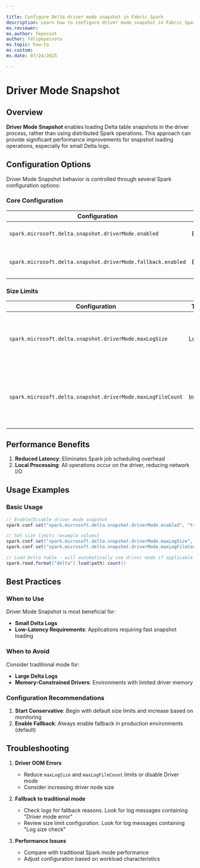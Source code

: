 ```yaml
---

title: Configure Delta driver mode snapshot in Fabric Spark
description: Learn how to configure driver mode snapshot in Fabric Spark to optimize cold query performance.
ms.reviewer: 
ms.author: fepessot
author: felipepessoto
ms.topic: how-to
ms.custom:
ms.date: 07/24/2025

---
```


# Driver Mode Snapshot

## Overview

**Driver Mode Snapshot** enables loading Delta table snapshots in the driver process, rather than using distributed Spark operations. This approach can provide significant performance improvements for snapshot loading operations, especially for small Delta logs.

## Configuration Options

Driver Mode Snapshot behavior is controlled through several Spark configuration options:

### Core Configuration

| Configuration | Type | Default | Description |
|---------------|------|---------|-------------|
| `spark.microsoft.delta.snapshot.driverMode.enabled` | Boolean | `false` | Enables/disables Driver Mode Snapshot |
| `spark.microsoft.delta.snapshot.driverMode.fallback.enabled` | Boolean | `true` | Enables automatic fallback to Spark mode on errors |

### Size Limits

| Configuration | Type | Default | Description |
|---------------|------|---------|-------------|
| `spark.microsoft.delta.snapshot.driverMode.maxLogSize` | Long | 8MB | Maximum Delta Log size (bytes) to process in driver mode (per table/version) |
| `spark.microsoft.delta.snapshot.driverMode.maxLogFileCount` | Integer | 10 | Maximum number of Delta Log files to process in driver mode (per table/version) |

## Performance Benefits

1. **Reduced Latency**: Eliminates Spark job scheduling overhead
2. **Local Processing**: All operations occur on the driver, reducing network I/O

## Usage Examples

### Basic Usage

```scala
// Enable/Disable driver mode snapshot
spark.conf.set("spark.microsoft.delta.snapshot.driverMode.enabled", "true") // "false" to disable

// Set size limits (example values)
spark.conf.set("spark.microsoft.delta.snapshot.driverMode.maxLogSize", "4MB")
spark.conf.set("spark.microsoft.delta.snapshot.driverMode.maxLogFileCount", "10")

// Load Delta table - will automatically use driver mode if applicable
spark.read.format("delta").load(path).count()
```

## Best Practices

### When to Use

Driver Mode Snapshot is most beneficial for:

- **Small Delta Logs**
- **Low-Latency Requirements**: Applications requiring fast snapshot loading

### When to Avoid

Consider traditional mode for:

- **Large Delta Logs**
- **Memory-Constrained Drivers**: Environments with limited driver memory

### Configuration Recommendations

1. **Start Conservative**: Begin with default size limits and increase based on monitoring
2. **Enable Fallback**: Always enable fallback in production environments (default)

## Troubleshooting

1. **Driver OOM Errors**
   - Reduce `maxLogSize` and `maxLogFileCount` limits or disable Driver mode
   - Consider increasing driver node size

2. **Fallback to traditional mode**
   - Check logs for fallback reasons. Look for log messages containing "Driver mode error"
   - Review size limit configuration. Look for log messages containing "Log size check"

3. **Performance Issues**
   - Compare with traditional Spark mode performance
   - Adjust configuration based on workload characteristics
